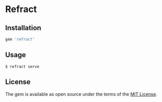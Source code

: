 # Refract

## Installation

```ruby
gem 'refract'
```

## Usage

```
$ refract serve
```

## License

The gem is available as open source under the terms of the [MIT License](http://opensource.org/licenses/MIT).
